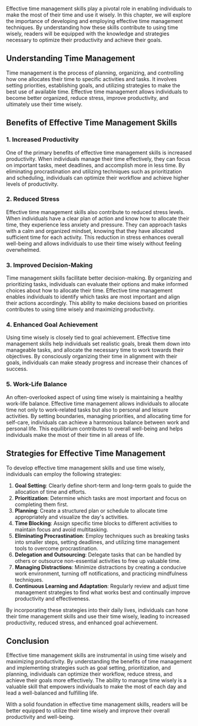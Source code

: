 
Effective time management skills play a pivotal role in enabling individuals to make the most of their time and use it wisely. In this chapter, we will explore the importance of developing and employing effective time management techniques. By understanding how these skills contribute to using time wisely, readers will be equipped with the knowledge and strategies necessary to optimize their productivity and achieve their goals.

Understanding Time Management
-----------------------------

Time management is the process of planning, organizing, and controlling how one allocates their time to specific activities and tasks. It involves setting priorities, establishing goals, and utilizing strategies to make the best use of available time. Effective time management allows individuals to become better organized, reduce stress, improve productivity, and ultimately use their time wisely.

Benefits of Effective Time Management Skills
--------------------------------------------

### 1. Increased Productivity

One of the primary benefits of effective time management skills is increased productivity. When individuals manage their time effectively, they can focus on important tasks, meet deadlines, and accomplish more in less time. By eliminating procrastination and utilizing techniques such as prioritization and scheduling, individuals can optimize their workflow and achieve higher levels of productivity.

### 2. Reduced Stress

Effective time management skills also contribute to reduced stress levels. When individuals have a clear plan of action and know how to allocate their time, they experience less anxiety and pressure. They can approach tasks with a calm and organized mindset, knowing that they have allocated sufficient time for each activity. This reduction in stress enhances overall well-being and allows individuals to use their time wisely without feeling overwhelmed.

### 3. Improved Decision-Making

Time management skills facilitate better decision-making. By organizing and prioritizing tasks, individuals can evaluate their options and make informed choices about how to allocate their time. Effective time management enables individuals to identify which tasks are most important and align their actions accordingly. This ability to make decisions based on priorities contributes to using time wisely and maximizing productivity.

### 4. Enhanced Goal Achievement

Using time wisely is closely tied to goal achievement. Effective time management skills help individuals set realistic goals, break them down into manageable tasks, and allocate the necessary time to work towards their objectives. By consciously organizing their time in alignment with their goals, individuals can make steady progress and increase their chances of success.

### 5. Work-Life Balance

An often-overlooked aspect of using time wisely is maintaining a healthy work-life balance. Effective time management allows individuals to allocate time not only to work-related tasks but also to personal and leisure activities. By setting boundaries, managing priorities, and allocating time for self-care, individuals can achieve a harmonious balance between work and personal life. This equilibrium contributes to overall well-being and helps individuals make the most of their time in all areas of life.

Strategies for Effective Time Management
----------------------------------------

To develop effective time management skills and use time wisely, individuals can employ the following strategies:

1. **Goal Setting**: Clearly define short-term and long-term goals to guide the allocation of time and efforts.
2. **Prioritization**: Determine which tasks are most important and focus on completing them first.
3. **Planning**: Create a structured plan or schedule to allocate time appropriately and visualize the day's activities.
4. **Time Blocking**: Assign specific time blocks to different activities to maintain focus and avoid multitasking.
5. **Eliminating Procrastination**: Employ techniques such as breaking tasks into smaller steps, setting deadlines, and utilizing time management tools to overcome procrastination.
6. **Delegation and Outsourcing**: Delegate tasks that can be handled by others or outsource non-essential activities to free up valuable time.
7. **Managing Distractions**: Minimize distractions by creating a conducive work environment, turning off notifications, and practicing mindfulness techniques.
8. **Continuous Learning and Adaptation**: Regularly review and adjust time management strategies to find what works best and continually improve productivity and effectiveness.

By incorporating these strategies into their daily lives, individuals can hone their time management skills and use their time wisely, leading to increased productivity, reduced stress, and enhanced goal achievement.

Conclusion
----------

Effective time management skills are instrumental in using time wisely and maximizing productivity. By understanding the benefits of time management and implementing strategies such as goal setting, prioritization, and planning, individuals can optimize their workflow, reduce stress, and achieve their goals more effectively. The ability to manage time wisely is a valuable skill that empowers individuals to make the most of each day and lead a well-balanced and fulfilling life.

With a solid foundation in effective time management skills, readers will be better equipped to utilize their time wisely and improve their overall productivity and well-being.
